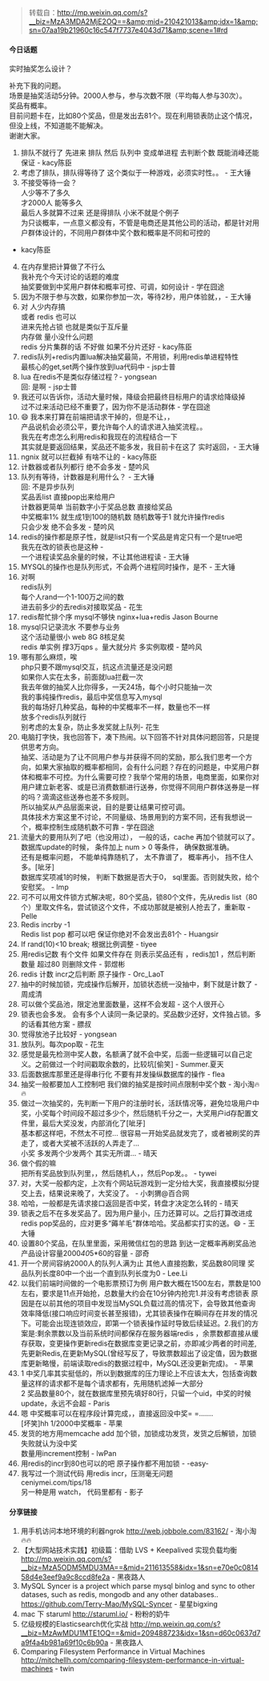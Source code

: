 > 转载自：<http://mp.weixin.qq.com/s?__biz=MzA3MDA2MjE2OQ==&amp;mid=210421013&amp;idx=1&amp;sn=07aa19b21960c16c547f7737e4043d71&amp;scene=1#rd>

#### 今日话题

实时抽奖怎么设计？

补充下我的问题。  
场景是抽奖活动5分钟。2000人参与，参与次数不限（平均每人参与30次）。  
奖品有概率。  
目前问题卡在，比如80个奖品，但是发出去81个。现在利用锁表防止这个情况，但没上线，不知道能不能解决。  
谢谢大家。

1. 排队不就行了 先进来 排队 然后 队列中 变成单进程 去判断个数 既能消峰还能保证 - kacy陈臣
2. 考虑了排队，排队得等待了 这个类似于一种游戏，必须实时性。。 - 王大锤
3. 不接受等待一会？  
人少等不了多久  
才2000人 能等多久  
最后人多就算不过来 还是得排队 小米不就是个例子  
为只谈概率，一点意义都没有，不管是电商还是其他公司的活动，都是针对用户群体设计的，不同用户群体中奖个数和概率是不同和可控的  
- kacy陈臣
4. 在内存里把计算做了不行么  
我补充个今天讨论的话题的难度  
抽奖要做到中奖用户群体和概率可控、可调，如何设计 - 学在囧途
5. 因为不限于参与次数，如果你参加一次，等待2秒，用户体验就，，- 王大锤
6. 对 人少内存搞  
或者 redis 也可以  
进来先抢占锁 也就是类似于互斥量  
内存做 量小没什么问题  
redis 分片集群的话 不好做 如果不分片还好 - kacy陈臣
7. redis队列+redis内置lua解决抽奖最简，不用锁，利用redis单进程特性  
最核心的get,set两个操作放到lua代码中 - jsp士普
8. lua 在redis不是类似存储过程？- yongsean  
回: 是啊 - jsp士普
9. 我还可以告诉你，活动大量时候，降级会把最终目标用户的请求给降级掉  
过不过来活动已经不重要了，因为你不是活动群体 - 学在囧途
10. 😄  我本来打算在前端把请求干掉的，但是不让，，  
产品说机会必须公平，要允许每个人的请求进入抽奖流程。。  
我先在考虑怎么利用redis和我现在的流程结合一下  
其实就是要返回结果，奖品还不能多发，我目前卡在这了 实时返回，- 王大锤
11. ngnix 就可以拦截掉 有啥不让的 - kacy陈臣
12. 计数器或者队列都行 绝不会多发 - 楚吟风
13. 队列有等待，计数器是利用什么？ - 王大锤  
回: 不是异步队列  
奖品丢list  直接pop出来给用户  
计数器更简单  当前数字小于奖品总数  直接给奖品  
中奖概率1%  就生成1到100的随机数  随机数等于1  就允许操作redis  
只会少发  绝不会多发 - 楚吟风
14. redis的操作都是原子性，就是list只有一个奖品是肯定只有一个是true吧  
我先在改的锁表也是这种 -  
一个进程读奖品余量的时候，不让其他进程读 - 王大锤  
15. MYSQL的操作也是队列形式，不会两个进程同时操作，是不 - 王大锤  
16. 对啊  
redis队列  
每个人rand一个1-100万之间的数  
进去前多少的去redis对接取奖品 - 花生
17. redis帮忙排个序 mysql不够快 nginx+lua+redis Jason Bourne
18. mysql只记录流水  不要参与业务  
这个活动量很小  web 8G 8核足矣  
redis  单实例  撑3万qps  。量大就分片  多实例取模 - 楚吟风  
19. 哪有那么麻烦，唉  
php只要不跟mysql交互，抗这点流量还是没问题  
如果你人实在太多，前面就lua拦截一次  
我去年做的抽奖人比你得多，一天24场，每个小时只能抽一次  
我的事纯操作redis，最后中奖信息写入mysql  
我的每场好几种奖品，每种的中奖概率不一样，数量也不一样  
放多个redis队列就行  
别考虑的太复杂，防止多发奖就上队列- 花生
20. 电脑打字快，我也回答下，凑下热闹。以下回答不针对具体问题回答，只是提供思考方向。  
抽奖、活动是为了让不同用户参与并获得不同的奖励，那么我们思考一个方向，如果大家抽取的概率都相同，会有什么问题？存在的问题是，中奖用户群体和概率不可控。为什么需要可控？我举个常用的场景，电商里面，如果你对用户建立新老客、或是已消费数额进行送券，你觉得不同用户群体送券是一样的吗？滴滴这些送券也差不多规则。  
所以抽奖从产品层面来说，目的是要让结果可控可调。  
具体技术方案这里不讨论，不同量级、场景用到的方案不同，还有我想说一个，概率控制生成随机数不可靠 - 学在囧途
21. 流量大的要用队列了吧（也没用过）， 一般的话，cache 再加个锁就可以了。 数据库update的时候， 条件加上 num > 0 等条件， 确保数据准确。  
还有是概率问题， 不能单纯靠随机了， 太不靠谱了， 概率再小， 挡不住人多。[呲牙]  
数据库奖项减1的时候， 判断下数据是否大于0， sql里面。否则就失败，给个安慰奖。 - Imp
22. 可不可以用文件锁方式解决呢，80个奖品，锁80个文件，先从redis list（80个）里取文件名，尝试锁这个文件，不成功那就是被别人抢去了，重新取 - Pelle
23. Redis incrby -1  
Redis list pop  都可以吧 保证你绝对不会发出去81个 - Huangsir
24. If rand(10)<10 break; 根据比例调整 - tiyee
25. 用redis记数 有个文件 如果文件存在 则表示奖品还有 ，redis加1 ，然后判断数量 超过80 则删除文件 - 郭煜彬
26. redis 计数 incr之后判断  原子操作 - Orc_LaoT
27. 抽中的时候加锁，完成操作后解开，加锁状态统一没抽中，剩下就是计数了 - 周成清
28. 可以做个奖品池，限定池里面数量，这样不会发超 - 这个人很开心
29. 锁表也会多发。 会有多个人读同一条记录的。奖品数少还好，文件独占锁。多的话看其他方案 - 膘叔
30. 觉得放池子比较好 - yongsean
31. 放队列。每次pop取 - 花生
32. 感觉是最先检测中奖人数，名额满了就不会中奖，后面一些逻辑可以自己定义。之前做过一个时间戳取余数的，比较坑[偷笑] - Summer.夏天
33. 后面数据库那里还是得串行化 不要有并发操纵数据库的操作 - flea
34. 抽奖一般都要加人工控制吧 我们做的抽奖是按时间点限制中奖个数 - 淘小淘🔥🔥
35. 做过一次抽奖的，先判断一下用户的注册时长，活跃情况等，避免垃圾用户中奖，小奖每个时间段不超过多少个，然后随机千分之一，大奖用户id存配置文件里，最后大奖没发，内部消化了[呲牙]  
基本都这样吧，不然太不可控… 很容易一开始奖品就发完了，或者被刷奖的弄走了，或者大奖被不活跃的人弄走了…  
小奖 多发两个少发两个 其实无所谓… - 晴天
36. 做个假的嘛  
把所有奖品放到队列里，，然后随机人，，然后Pop发。。 - tywei
37. 对，大奖一般都内定，上次有个网站玩游戏到一定分给大奖，我直接模拟分提交上去，结果说来晚了，大奖没了。 - 小刺猬@百合网
38. 哈哈，一般都是先请求接口返回是否中奖，转盘才决定怎么转的 - 晴天
39. 锁表之后不在多发奖品了。因为用户量小，压力还算可以。之后打算改进成redis pop奖品的，应对更多“薅羊毛”群体哈哈。奖品都实打实的送。😄 - 王大锤
40. 设置80个奖品，在队里里面，采用微信红包的思路 到达一定概率再刷奖品池  
产品设计容量2000*40*5*60的容量 - 邵奇
41. 开一个房间容纳2000人的队列人满为止 其他人直接抱歉，奖品数80同理 奖品队列长度80中一个出一个直到队列长度为0 - Lee.Li
42. 以我们前端时间做的一个电影票预订为例  用户数大概在1500左右，票数是100左右，要求是11点开始抢，总数量大约会在10分钟内抢完1.并没有考虑锁表  原因是在以前其他的项目中发现当MySQL负载过高的情况下，会导致其他查询效率降低(接口响应时间变长甚至报错)，尤其锁表操作在瞬间存在并发的情况下。可能会出现连锁效应，即第一个锁表操作延时导致后续延迟。2.我们的方案是:剩余票数以及当前系统时间都保存在服务器端redis ，余票数都直接从缓存获取，变更操作更新redis在数据库变更记录之前，亦即减少两者的时间差,先更新Redis,在更新MySQL(曾经写反了，导致票数超出了设定值，因为数据库更新略慢，前端读取redis的数据过程中，MySQL还没更新完成)。 - 苹果
43. 1 中奖几率其实挺低的，所以到数据库的压力理论上不应该太大，包括查询数量这样的请求都不是每个请求都有，先用随机滤掉一大部分  
2  奖品数量80个，就在数据库里预先填好80行，只留一个uid，中奖的时候update，永远不会超 -  Paris
44. 嗯 中奖概率可以在程序段计算完成，，直接返回没中奖= =.......  
[坏笑]hh  1/2000中奖概率 - 苹果
45. 发货的地方用memcache add 加个锁，加锁成功发货，发货之后解锁，加锁失败就认为没中奖  
数量用increment控制 - lwPan
46. 用redis的incr到80也可以的吧 原子操作都不用加锁 - -easy-
47. 我写过一个测试代码 用redis incr，压测毫无问题  
ceniymei.com/tips/18  
另一种是用 watch， 代码里都有 - 影子

#### 分享链接

1. 用手机访问本地环境的利器ngrok    http://web.jobbole.com/83162/ - 淘小淘🔥🔥
2. 【大型网站技术实践】初级篇：借助 LVS + Keepalived 实现负载均衡 http://mp.weixin.qq.com/s?__biz=MzA5ODM5MDU3MA==&mid=211613558&idx=1&sn=e70e0c081458d4e3eef9a9c8ccd8fe2a - 黑夜路人
3. MySQL Syncer is a project which parse mysql binlog and sync to other datases, such as redis, mongodb and any other databases.. https://github.com/Terry-Mao/MySQL-Syncer - 星星bigxing
4. mac 下 staruml http://staruml.io/ - 粉粉的奶牛
5. 亿级规模的Elasticsearch优化实战 http://mp.weixin.qq.com/s?__biz=MzAwMDU1MTE1OQ==&mid=209488723&idx=1&sn=d60c0637d7a9f4a4b981a69f10c6b90a - 黑夜路人
6. Comparing Filesystem Performance in Virtual Machines http://mitchellh.com/comparing-filesystem-performance-in-virtual-machines - twin
